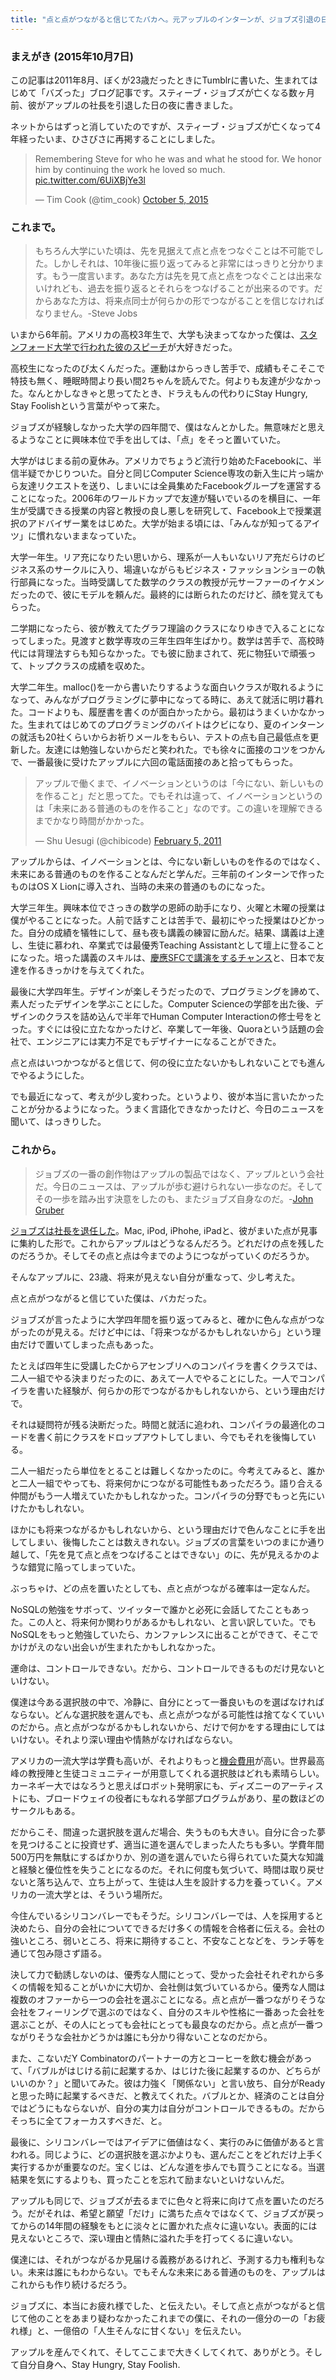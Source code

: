 ```yaml
---
title: "点と点がつながると信じてたバカへ。元アップルのインターンが、ジョブズ引退の日に思ったこと。"
---
```


### まえがき (2015年10月7日)

この記事は2011年8月、ぼくが23歳だったときにTumblrに書いた、生まれてはじめて「バズった」ブログ記事です。スティーブ・ジョブズが亡くなる数ヶ月前、彼がアップルの社長を引退した日の夜に書きました。

ネットからはずっと消していたのですが、スティーブ・ジョブズが亡くなって4年経ったいま、ひさびさに再掲することにしました。

<blockquote class="twitter-tweet" lang="en"><p lang="en" dir="ltr">Remembering Steve for who he was and what he stood for. We honor him by continuing the work he loved so much. <a href="http://t.co/6UiXBjYe3l">pic.twitter.com/6UiXBjYe3l</a></p>&mdash; Tim Cook (@tim_cook) <a href="https://twitter.com/tim_cook/status/650999329700868096">October 5, 2015</a></blockquote>

### これまで。

> もちろん大学にいた頃は、先を見据えて点と点をつなぐことは不可能でした。しかしそれは、10年後に振り返ってみると非常にはっきりと分かります。もう一度言います。あなた方は先を見て点と点をつなぐことは出来ないけれども、過去を振り返るとそれらをつなげることが出来るのです。だからあなた方は、将来点同士が何らかの形でつながることを信じなければなりません。-Steve Jobs

いまから6年前。アメリカの高校3年生で、大学も決まってなかった僕は、[スタンフォード大学で行われた彼のスピーチ](http://svlifelog.blogspot.com/2009/05/steve-jobs-speech-in-japanese.html)が大好きだった。

高校生になったのび太くんだった。運動はからっきし苦手で、成績もそこそこで特技も無く、睡眠時間より長い間2ちゃんを読んでた。何よりも友達が少なかった。なんとかしなきゃと思ってたとき、ドラえもんの代わりにStay Hungry, Stay Foolishという言葉がやって来た。

ジョブズが経験しなかった大学の四年間で、僕はなんとかした。無意味だと思えるようなことに興味本位で手を出しては、「点」をそっと置いていた。

大学がはじまる前の夏休み。アメリカでちょうど流行り始めたFacebookに、半信半疑でかじりついた。自分と同じComputer Science専攻の新入生に片っ端から友達リクエストを送り、しまいには全員集めたFacebookグループを運営することになった。2006年のワールドカップで友達が騒いでいるのを横目に、一年生が受講できる授業の内容と教授の良し悪しを研究して、Facebook上で授業選択のアドバイザー業をはじめた。大学が始まる頃には、「みんなが知ってるアイツ」に慣れないままなっていた。

大学一年生。リア充になりたい思いから、理系が一人もいないリア充だらけのビジネス系のサークルに入り、場違いながらもビジネス・ファッションショーの執行部員になった。当時受講してた数学のクラスの教授が元サーファーのイケメンだったので、彼にモデルを頼んだ。最終的には断られたのだけど、顔を覚えてもらった。

二学期になったら、彼が教えてたグラフ理論のクラスになりゆきで入ることになってしまった。見渡すと数学専攻の三年生四年生ばかり。数学は苦手で、高校時代には背理法すらも知らなかった。でも彼に励まされて、死に物狂いで頑張って、トップクラスの成績を収めた。

大学二年生。malloc()を一から書いたりするような面白いクラスが取れるようになって、みんながプログラミングに夢中になってる時に、あえて就活に明け暮れた。コードよりも、履歴書を書くのが面白かったから。最初はうまくいかなかった。生まれてはじめてのプログラミングのバイトはクビになり、夏のインターンの就活も20社くらいからお祈りメールをもらい、テストの点も自己最低点を更新した。友達には勉強しないからだと笑われた。でも徐々に面接のコツをつかんで、一番最後に受けたアップルに六回の電話面接のあと拾ってもらった。

<p><blockquote class="twitter-tweet" lang="en"><p>アップルで働くまで、イノベーションというのは「今にない、新しいものを作ること」だと思ってた。でもそれは違って、イノベーションというのは「未来にある普通のものを作ること」なのです。この違いを理解できるまでかなり時間がかかった。</p>&mdash; Shu Uesugi (@chibicode) <a href="https://twitter.com/chibicode/statuses/33769337827368960">February 5, 2011</a></blockquote></p>

アップルからは、イノベーションとは、今にない新しいものを作るのではなく、未来にある普通のものを作ることなんだと学んだ。三年前のインターンで作ったものはOS X Lionに導入され、当時の未来の普通のものになった。

大学三年生。興味本位でさっきの数学の恩師の助手になり、火曜と木曜の授業は僕がやることになった。人前で話すことは苦手で、最初にやった授業はひどかった。自分の成績を犠牲にして、昼も夜も講義の練習に励んだ。結果、講義は上達し、生徒に慕われ、卒業式では最優秀Teaching Assistantとして壇上に登ることになった。培った講義のスキルは、[慶應SFCで講演をするチャンス](http://togetter.com/li/159103)と、日本で友達を作るきっかけを与えてくれた。

最後に大学四年生。デザインが楽しそうだったので、プログラミングを諦めて、素人だったデザインを学ぶことにした。Computer Scienceの学部を出た後、デザインのクラスを詰め込んで半年でHuman Computer Interactionの修士号をとった。すぐには役に立たなかったけど、卒業して一年後、Quoraという話題の会社で、エンジニアには実力不足でもデザイナーになることができた。

点と点はいつかつながると信じて、何の役に立たないかもしれないことでも進んでやるようにした。

でも最近になって、考えが少し変わった。というより、彼が本当に言いたかったことが分かるようになった。うまく言語化できなかったけど、今日のニュースを聞いて、はっきりした。

### これから。

> ジョブズの一番の創作物はアップルの製品ではなく、アップルという会社だ。今日のニュースは、アップルが歩む避けられない一歩なのだ。そしてその一歩を踏み出す決意をしたのも、またジョブズ自身なのだ。-[John Gruber](http://daringfireball.net/2011/08/resigned)

[ジョブズは社長を退任した](http://jp.techcrunch.com/archives/20110824steve-jobs-resigns-from-apple/)。Mac, iPod, iPhohe, iPadと、彼がまいた点が見事に集約した形で。これからアップルはどうなるんだろう。どれだけの点を残したのだろうか。そしてその点と点は今までのようにつながっていくのだろうか。

そんなアップルに、23歳、将来が見えない自分が重なって、少し考えた。

点と点がつながると信じていた僕は、バカだった。

ジョブズが言ったように大学四年間を振り返ってみると、確かに色んな点がつながったのが見える。だけど中には、「将来つながるかもしれないから」という理由だけで置いてしまった点もあった。

たとえば四年生に受講したCからアセンブリへのコンパイラを書くクラスでは、二人一組でやる決まりだったのに、あえて一人でやることにした。一人でコンパイラを書いた経験が、何らかの形でつながるかもしれないから、という理由だけで。

それは疑問符が残る決断だった。時間と就活に追われ、コンパイラの最適化のコードを書く前にクラスをドロップアウトしてしまい、今でもそれを後悔している。

二人一組だったら単位をとることは難しくなかったのに。今考えてみると、誰かと二人一組でやっても、将来何かにつながる可能性もあっただろう。語り合える仲間がもう一人増えていたかもしれなかった。コンパイラの分野でもっと先にいけたかもしれない。

ほかにも将来つながるかもしれないから、という理由だけで色んなことに手を出してしまい、後悔したことは数えきれない。ジョブズの言葉をいつのまにか通り越して、「先を見て点と点をつなげることはできない」のに、先が見えるかのような錯覚に陥ってしまっていた。

ぶっちゃけ、どの点を置いたとしても、点と点がつながる確率は一定なんだ。

NoSQLの勉強をサボって、ツイッターで誰かと必死に会話してたこともあった。この人と、将来何か関わりがあるかもしれない、と言い訳していた。でもNoSQLをもっと勉強していたら、カンファレンスに出ることができて、そこでかけがえのない出会いが生まれたかもしれなかった。

運命は、コントロールできない。だから、コントロールできるものだけ見ないといけない。

僕達は今ある選択肢の中で、冷静に、自分にとって一番良いものを選ばなければならない。どんな選択肢を選んでも、点と点がつながる可能性は捨てなくていいのだから。点と点がつながるかもしれないから、だけで何かをする理由にしてはいけない。それより深い理由や情熱がなければならない。

アメリカの一流大学は学費も高いが、それよりもっと[機会費用](http://ja.wikipedia.org/wiki/%E6%A9%9F%E4%BC%9A%E8%B2%BB%E7%94%A8)が高い。世界最高峰の教授陣と生徒コミュニティーが用意してくれる選択肢はどれも素晴らしい。カーネギー大ではなろうと思えばロボット発明家にも、ディズニーのアーティストにも、ブロードウェイの役者にもなれる学部プログラムがあり、星の数ほどのサークルもある。

だからこそ、間違った選択肢を選んだ場合、失うものも大きい。自分に合った夢を見つけることに投資せず、適当に道を選んでしまった人たちも多い。学費年間500万円を無駄にするばかりか、別の道を選んでいたら得られていた莫大な知識と経験と優位性を失うことになるのだ。それに何度も気づいて、時間は取り戻せないと落ち込んで、立ち上がって、生徒は人生を設計する力を養っていく。アメリカの一流大学とは、そういう場所だ。

今住んでいるシリコンバレーでもそうだ。シリコンバレーでは、人を採用すると決めたら、自分の会社についてできるだけ多くの情報を合格者に伝える。会社の強いところ、弱いところ、将来に期待すること、不安なことなどを、ランチ等を通じて包み隠さず語る。

決して力で勧誘しないのは、優秀な人間にとって、受かった会社それぞれから多くの情報を知ることがいかに大切か、会社側は気づいているから。優秀な人間は複数のオファーから一つの会社を選ぶことになる。点と点が一番つながりそうな会社をフィーリングで選ぶのではなく、自分のスキルや性格に一番あった会社を選ぶことが、その人にとっても会社にとっても最良なのだから。点と点が一番つながりそうな会社かどうかは誰にも分かり得ないことなのだから。

また、こないだY Combinatorのパートナーの方とコーヒーを飲む機会があって、「バブルがはじける前に起業するか、はじけた後に起業するのか、どちらがいいのか？」と聞いてみた。彼は力強く「関係ない」と言い放ち、自分がReadyと思った時に起業するべきだ、と教えてくれた。バブルとか、経済のことは自分ではどうにもならないが、自分の実力は自分がコントロールできるもの。だからそっちに全てフォーカスすべきだ、と。

最後に、シリコンバレーではアイデアに価値はなく、実行のみに価値があると言われる。同じように、どの選択肢を選ぶかよりも、選んだことをどれだけ上手く実行するかが重要なのだ。宝くじは、どんな道を歩んでも買うことになる。当選結果を気にするよりも、買ったことを忘れて励まないといけないんだ。

アップルも同じで、ジョブズが去るまでに色々と将来に向けて点を置いたのだろう。だがそれは、希望と願望「だけ」に満ちた点々ではなくて、ジョブズが戻ってからの14年間の経験をもとに淡々とに置かれた点々に違いない。表面的には見えないところで、深い理由と情熱に溢れた手を打ってくるに違いない。

僕達には、それがつながるか見届ける義務があるけれど、予測する力も権利もない。未来は誰にもわからない。でもそんな未来にある普通のものを、アップルはこれからも作り続けるだろう。

ジョブズに、本当にお疲れ様でした、と伝えたい。そして点と点がつながると信じて他のことをあまり疑わなかったこれまでの僕に、それの一億分の一の「お疲れ様」と、一億倍の「人生そんなに甘くない」を伝えたい。

アップルを産んでくれて、そしてここまで大きくしてくれて、ありがとう。そして自分自身へ、Stay Hungry, Stay Foolish.
